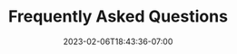 ---
title: "Frequently Asked Questions"
description: "Frequently Asked Question About Achieving Perfect Lighthouse Scores"
date: 2023-02-06T18:43:36-07:00
draft: false
featuredImage: "images/including-proper-elements.jpg"
---
